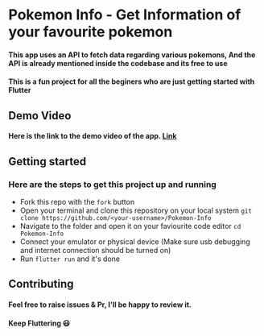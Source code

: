 # Pokemon Info - Get Information of your favourite pokemon

#### This app uses an API to fetch data regarding various pokemons, And the API is already mentioned inside the codebase and its free to use

#### This is a fun project for all the beginers who are just getting started with Flutter

## Demo Video

#### Here is the link to the demo video of the app. [Link](/demo_video/Pokemon.mp4)

## Getting started
### Here are the steps to get this project up and running
- Fork this repo with the `fork` button
- Open your terminal and clone this repository on your local system `git clone https://github.com/<your-username>/Pokemon-Info`
- Navigate to the folder and open it on your faviourite code editor `cd Pokemon-Info`
- Connect your emulator or physical device (Make sure usb debugging and internet connection should be turned on)
- Run `flutter run` and it's done

## Contributing

#### Feel free to raise issues & Pr, I'll be happy to review it.

#### Keep Fluttering :smiley:
